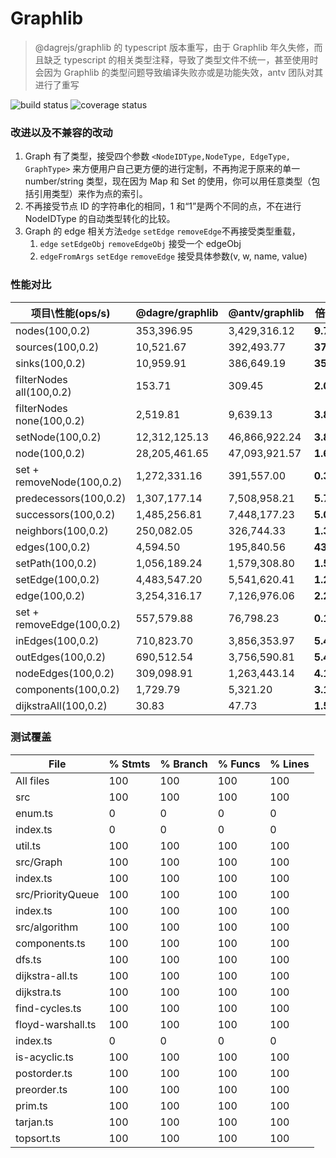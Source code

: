 # Graphlib

> @dagrejs/graphlib 的 typescript 版本重写，由于 Graphlib 年久失修，而且缺乏 typescript 的相关类型注释，导致了类型文件不统一，甚至使用时会因为 Graphlib 的类型问题导致编译失败亦或是功能失效，antv 团队对其进行了重写

![build status](https://img.shields.io/github/workflow/status/antvis/graphlib/Node.js%20CI?style=flat-square) ![coverage status](https://img.shields.io/codecov/c/github/mxz96102/new-graphlib)

### 改进以及不兼容的改动

1. Graph 有了类型，接受四个参数 `<NodeIDType,NodeType, EdgeType, GraphType>` 来方便用户自己更方便的进行定制，不再拘泥于原来的单一 number/string 类型，现在因为 Map 和 Set 的使用，你可以用任意类型（包括引用类型）来作为点的索引。
1. 不再接受节点 ID 的字符串化的相同，1 和“1”是两个不同的点，不在进行 NodeIDType 的自动类型转化的比较。
1. Graph 的 edge 相关方法`edge` `setEdge` `removeEdge`不再接受类型重载，
   1. `edge` `setEdgeObj` `removeEdgeObj` 接受一个 edgeObj
   1. `edgeFromArgs` `setEdge` `removeEdge` 接受具体参数(v, w, name, value)

### 性能对比

| 项目\\性能(ops/s)         | @dagre/graphlib | @antv/graphlib | 倍数     |
| ------------------------- | --------------- | -------------- | -------- |
| nodes(100,0.2)            | 353,396.95      | 3,429,316.12   | **9.7**  |
| sources(100,0.2)          | 10,521.67       | 392,493.77     | **37**   |
| sinks(100,0.2)            | 10,959.91       | 386,649.19     | **35**   |
| filterNodes all(100,0.2)  | 153.71          | 309.45         | **2.0**  |
| filterNodes none(100,0.2) | 2,519.81        | 9,639.13       | **3.83** |
| setNode(100,0.2)          | 12,312,125.13   | 46,866,922.24  | **3.81** |
| node(100,0.2)             | 28,205,461.65   | 47,093,921.57  | **1.67** |
| set + removeNode(100,0.2) | 1,272,331.16    | 391,557.00     | **0.31** |
| predecessors(100,0.2)     | 1,307,177.14    | 7,508,958.21   | **5.7**  |
| successors(100,0.2)       | 1,485,256.81    | 7,448,177.23   | **5.0**  |
| neighbors(100,0.2)        | 250,082.05      | 326,744.33     | **1.31** |
| edges(100,0.2)            | 4,594.50        | 195,840.56     | **43**   |
| setPath(100,0.2)          | 1,056,189.24    | 1,579,308.80   | **1.5**  |
| setEdge(100,0.2)          | 4,483,547.20    | 5,541,620.41   | **1.24** |
| edge(100,0.2)             | 3,254,316.17    | 7,126,976.06   | **2.2**  |
| set + removeEdge(100,0.2) | 557,579.88      | 76,798.23      | **0.14** |
| inEdges(100,0.2)          | 710,823.70      | 3,856,353.97   | **5.4**  |
| outEdges(100,0.2)         | 690,512.54      | 3,756,590.81   | **5.4**  |
| nodeEdges(100,0.2)        | 309,098.91      | 1,263,443.14   | **4.1**  |
| components(100,0.2)       | 1,729.79        | 5,321.20       | **3.1**  |
| dijkstraAll(100,0.2)      | 30.83           | 47.73          | **1.55** |

### 测试覆盖

| File              | % Stmts | % Branch | % Funcs | % Lines |
| ----------------- | ------- | -------- | ------- | ------- |
| All files         | 100     | 100      | 100     | 100     |
| src               | 100     | 100      | 100     | 100     |
| enum.ts           | 0       | 0        | 0       | 0       |
| index.ts          | 0       | 0        | 0       | 0       |
| util.ts           | 100     | 100      | 100     | 100     |
| src/Graph         | 100     | 100      | 100     | 100     |
| index.ts          | 100     | 100      | 100     | 100     |
| src/PriorityQueue | 100     | 100      | 100     | 100     |
| index.ts          | 100     | 100      | 100     | 100     |
| src/algorithm     | 100     | 100      | 100     | 100     |
| components.ts     | 100     | 100      | 100     | 100     |
| dfs.ts            | 100     | 100      | 100     | 100     |
| dijkstra-all.ts   | 100     | 100      | 100     | 100     |
| dijkstra.ts       | 100     | 100      | 100     | 100     |
| find-cycles.ts    | 100     | 100      | 100     | 100     |
| floyd-warshall.ts | 100     | 100      | 100     | 100     |
| index.ts          | 0       | 0        | 0       | 0       |
| is-acyclic.ts     | 100     | 100      | 100     | 100     |
| postorder.ts      | 100     | 100      | 100     | 100     |
| preorder.ts       | 100     | 100      | 100     | 100     |
| prim.ts           | 100     | 100      | 100     | 100     |
| tarjan.ts         | 100     | 100      | 100     | 100     |
| topsort.ts        | 100     | 100      | 100     | 100     |
